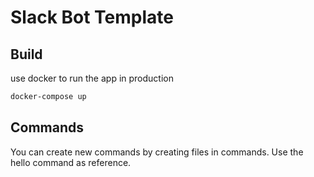 # Slack Bot Template

## Build

use docker to run the app in production

```sh
docker-compose up
```

## Commands

You can create new commands by creating files in commands. Use the hello command as reference.
